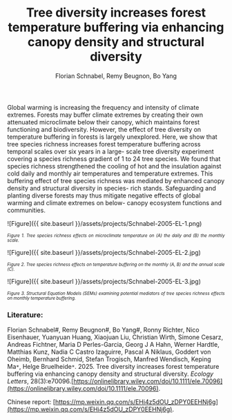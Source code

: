 ﻿---
layout: post
title:  "Tree diversity increases forest temperature buffering via enhancing canopy density and structural diversity"
author: Florian Schnabel, Remy Beugnon, Bo Yang
categories: [ Paper ]
image: assets/projects/Schnabel-2005-EL-0.png
tags: featured
---
Global warming is increasing the frequency and intensity of climate extremes. Forests may buffer climate extremes by creating their own attenuated microclimate below their canopy, which maintains forest functioning and biodiversity. However, the effect of tree diversity on temperature buffering in forests is largely unexplored. Here, we show that tree species richness increases forest temperature buffering across temporal scales over six years in a large- scale tree diversity experiment covering a species richness gradient of 1 to 24 tree species. We found that species richness strengthened the cooling of hot and the insulation against cold daily and monthly air temperatures and temperature extremes. This buffering effect of tree species richness was mediated by enhanced canopy density and structural diversity in species- rich stands. Safeguarding and planting diverse forests may thus mitigate negative effects of global warming and climate extremes on below- canopy ecosystem functions and communities.


![Figure]({{ site.baseurl }}/assets/projects/Schnabel-2005-EL-1.png)
<p style='text-align: justify;' ><span style="font-style: italic; font-size:70%">Figure 1. Tree species richness effects on microclimate temperature on (A) the daily and (B) the monthly scale.
</span></p>


![Figure]({{ site.baseurl }}/assets/projects/Schnabel-2005-EL-2.jpg)
<p style='text-align: justify;' ><span style="font-style: italic; font-size:70%">Figure 2. Tree species richness effects on temperature buffering on the monthly (A, B) and the annual scale (C). 
</span></p>


![Figure]({{ site.baseurl }}/assets/projects/Schnabel-2005-EL-3.jpg)
<p style='text-align: justify;' ><span style="font-style: italic; font-size:70%">Figure 3. Structural Equation Models (SEMs) examining potential mediators of tree species richness effects on monthly temperature buffering.
</span></p>

### Literature:
Florian Schnabel#, Remy Beugnon#, Bo Yang#, Ronny Richter, Nico Eisenhauer, Yuanyuan Huang, Xiaojuan Liu, Christian Wirth, Simone Cesarz, Andreas Fichtner, Maria D Perles-Garcia, Georg J A Hahn, Werner Hardtle, Matthias Kunz, Nadia C Castro Izaguirre, Pascal A Niklaus, Goddert von Oheimb, Bernhard Schmid, Stefan Trogisch, Manfred Wendisch, Keping Ma<code>&ast;</code>, Helge Bruelheide<code>&ast;</code>. 2025. Tree diversity increases forest temperature buffering via enhancing canopy density and structural diversity. *Ecology Letters*, 28(3):e70096.[https://onlinelibrary.wiley.com/doi/10.1111/ele.70096](https://onlinelibrary.wiley.com/doi/10.1111/ele.70096).

Chinese report: [https://mp.weixin.qq.com/s/EHi4z5dOU_zDPY0EEHNj6g](https://mp.weixin.qq.com/s/EHi4z5dOU_zDPY0EEHNj6g).